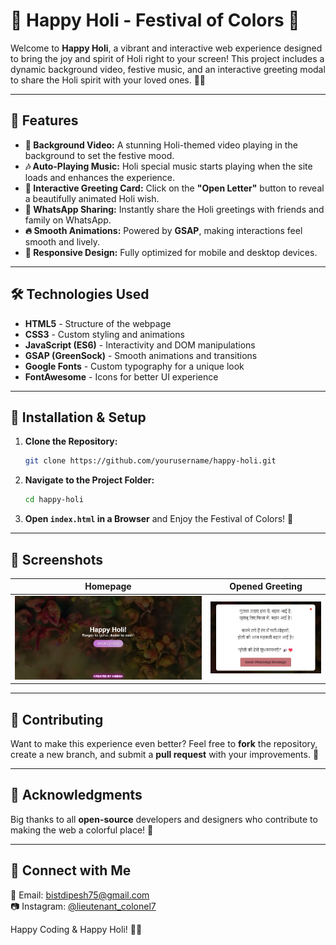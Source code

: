 # 🌈 Happy Holi - Festival of Colors 🎨

Welcome to **Happy Holi**, a vibrant and interactive web experience designed to bring the joy and spirit of Holi right to your screen! This project includes a dynamic background video, festive music, and an interactive greeting modal to share the Holi spirit with your loved ones. 🎊🎶

---

## 🎉 Features

- **🎥 Background Video:** A stunning Holi-themed video playing in the background to set the festive mood.
- **🎶 Auto-Playing Music:** Holi special music starts playing when the site loads and enhances the experience.
- **📜 Interactive Greeting Card:** Click on the **"Open Letter"** button to reveal a beautifully animated Holi wish.
- **💬 WhatsApp Sharing:** Instantly share the Holi greetings with friends and family on WhatsApp.
- **🔥 Smooth Animations:** Powered by **GSAP**, making interactions feel smooth and lively.
- **🌟 Responsive Design:** Fully optimized for mobile and desktop devices.

---

## 🛠️ Technologies Used

- **HTML5** - Structure of the webpage
- **CSS3** - Custom styling and animations
- **JavaScript (ES6)** - Interactivity and DOM manipulations
- **GSAP (GreenSock)** - Smooth animations and transitions
- **Google Fonts** - Custom typography for a unique look
- **FontAwesome** - Icons for better UI experience

---

## 🚀 Installation & Setup

1. **Clone the Repository:**
   ```sh
   git clone https://github.com/yourusername/happy-holi.git
   ```
2. **Navigate to the Project Folder:**
   ```sh
   cd happy-holi
   ```
3. **Open `index.html` in a Browser** and Enjoy the Festival of Colors! 🎨

---

## 📸 Screenshots

| Homepage | Opened Greeting |
|----------|---------------|
| ![Homepage](main_screen.jpg) | ![Greeting Modal](Letter.jpg) |

---

## 🎁 Contributing

Want to make this experience even better? Feel free to **fork** the repository, create a new branch, and submit a **pull request** with your improvements. 🚀

---

## 💖 Acknowledgments

Big thanks to all **open-source** developers and designers who contribute to making the web a colorful place! 🎨

---

## 📢 Connect with Me

📧 Email: [bistdipesh75@gmail.com](mailto:bistdipesh75@gmail.com)  
📷 Instagram: [@lieutenant_colonel7](https://www.instagram.com/lieutenant_colonel7/)

Happy Coding & Happy Holi! 🎊✨

